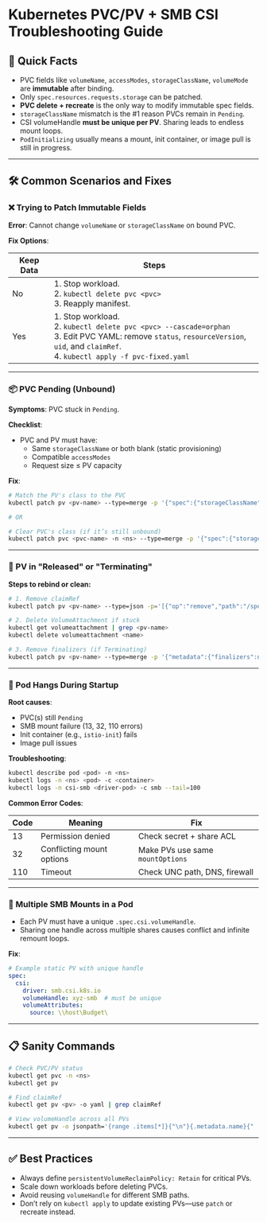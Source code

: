 # Kubernetes PVC/PV + SMB CSI Troubleshooting Guide

## 📌 Quick Facts

- PVC fields like `volumeName`, `accessModes`, `storageClassName`, `volumeMode` are **immutable** after binding.
- Only `spec.resources.requests.storage` can be patched.
- **PVC delete + recreate** is the only way to modify immutable spec fields.
- `storageClassName` mismatch is the #1 reason PVCs remain in `Pending`.
- CSI volumeHandle **must be unique per PV**. Sharing leads to endless mount loops.
- `PodInitializing` usually means a mount, init container, or image pull is still in progress.

---

## 🛠️ Common Scenarios and Fixes

### ❌ Trying to Patch Immutable Fields

**Error**: Cannot change `volumeName` or `storageClassName` on bound PVC.

**Fix Options**:

| Keep Data | Steps |
|-----------|-------|
| No | 1. Stop workload.<br>2. `kubectl delete pvc <pvc>`<br>3. Reapply manifest. |
| Yes | 1. Stop workload.<br>2. `kubectl delete pvc <pvc> --cascade=orphan`<br>3. Edit PVC YAML: remove `status`, `resourceVersion`, `uid`, and `claimRef`. <br>4. `kubectl apply -f pvc-fixed.yaml` |

---

### 📦 PVC Pending (Unbound)

**Symptoms**: PVC stuck in `Pending`.

**Checklist**:
- PVC and PV must have:
  - Same `storageClassName` or both blank (static provisioning)
  - Compatible `accessModes`
  - Request size ≤ PV capacity

**Fix**:

```bash
# Match the PV's class to the PVC
kubectl patch pv <pv-name> --type=merge -p '{"spec":{"storageClassName":"vsphere-csi"}}'

# OR

# Clear PVC's class (if it’s still unbound)
kubectl patch pvc <pvc-name> -n <ns> --type=merge -p '{"spec":{"storageClassName":""}}'
```

---

### 🔁 PV in "Released" or "Terminating"

**Steps to rebind or clean:**

```bash
# 1. Remove claimRef
kubectl patch pv <pv-name> --type=json -p='[{"op":"remove","path":"/spec/claimRef"}]'

# 2. Delete VolumeAttachment if stuck
kubectl get volumeattachment | grep <pv-name>
kubectl delete volumeattachment <name>

# 3. Remove finalizers (if Terminating)
kubectl patch pv <pv-name> --type=merge -p '{"metadata":{"finalizers":null}}'
```

---

### 🧱 Pod Hangs During Startup

**Root causes**:
- PVC(s) still `Pending`
- SMB mount failure (13, 32, 110 errors)
- Init container (e.g., `istio-init`) fails
- Image pull issues

**Troubleshooting**:

```bash
kubectl describe pod <pod> -n <ns>
kubectl logs -n <ns> <pod> -c <container>
kubectl logs -n csi-smb <driver-pod> -c smb --tail=100
```

**Common Error Codes**:

| Code | Meaning                    | Fix                                      |
|------|----------------------------|------------------------------------------|
| 13   | Permission denied          | Check secret + share ACL                 |
| 32   | Conflicting mount options  | Make PVs use same `mountOptions`         |
| 110  | Timeout                    | Check UNC path, DNS, firewall            |

---

### 🧩 Multiple SMB Mounts in a Pod

- Each PV must have a unique `.spec.csi.volumeHandle`.
- Sharing one handle across multiple shares causes conflict and infinite remount loops.

**Fix**:

```yaml
# Example static PV with unique handle
spec:
  csi:
    driver: smb.csi.k8s.io
    volumeHandle: xyz-smb  # must be unique
    volumeAttributes:
      source: \\host\Budget\
```

---

## 📋 Sanity Commands

```bash
# Check PVC/PV status
kubectl get pvc -n <ns>
kubectl get pv

# Find claimRef
kubectl get pv <pv> -o yaml | grep claimRef

# View volumeHandle across all PVs
kubectl get pv -o jsonpath='{range .items[*]}{"\n"}{.metadata.name}{"  "}{.spec.csi.volumeHandle}{end}'
```

---

## ✅ Best Practices

- Always define `persistentVolumeReclaimPolicy: Retain` for critical PVs.
- Scale down workloads before deleting PVCs.
- Avoid reusing `volumeHandle` for different SMB paths.
- Don’t rely on `kubectl apply` to update existing PVs—use `patch` or recreate instead.
